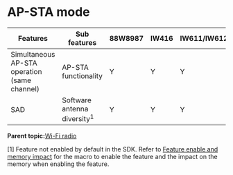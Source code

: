 # AP-STA mode

|Features|Sub features|88W8987|IW416|IW611/IW612|RW610/RW612|IW610|AW611|
|--------|------------|-------|-----|-----------|-----------|-----|-----|
|Simultaneous AP-STA operation \(same channel\)|AP-STA functionality|Y|Y|Y|Y|Y|Y|
|SAD|Software antenna diversity<sup>1</sup>|Y|Y|Y|Y|Y|Y|

**Parent topic:**[Wi-Fi radio](../topics/wi-fi_radio.md)

[1] Feature not enabled by default in the SDK. Refer to [Feature enable and memory impact](feature_enable_and_memory_impact.md) for the macro to enable the feature and the impact on the memory when enabling the feature.